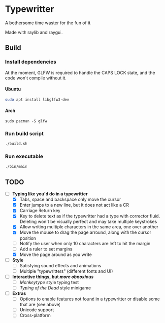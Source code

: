 # Typewritter

A bothersome time waster for the fun of it.

Made with raylib and raygui.

## Build

### Install dependencies

At the moment, GLFW is required to handle the CAPS LOCK state,
and the code won't compile without it.

#### Ubuntu

```bash
sudo apt install libglfw3-dev
```

#### Arch

```
sudo pacman -S glfw
```

### Run build script

```bash
./build.sh
```

### Run executable

```bash
./bin/main
```

## TODO

- [ ] **Typing like you'd do in a typewritter**
  - [x] Tabs, space and backspace only move the cursor
  - [x] Enter jumps to a new line, but it does not act like a CR
  - [x] Carriage Return key
  - [x] Key to delete text as if the typewritter had a type with corrector fluid.
  Deleting won't be visually perfect and may take multiple keystrokes
  - [x] Allow writing multiple characters in the same area, one over another
  - [x] Move the mouse to drag the page arround, along with the cursor position
  - [ ] Notify the user when only 10 characters are left to hit the margin
  - [ ] Add a ruler to set margins
  - [x] Move the page around as you write
- [ ] **Style**
  - [ ] Satisfying sound effects and animations
  - [ ] Multiple "typewritters" (different fonts and UI)
- [ ] **Interactive things, but *more obnoxious***
  - [ ] *Monkeytype* style typing test
  - [ ] *Typing of the Dead* style minigame
- [ ] **Extras**
  - [ ] Options to enable features not found in a typewritter or disable some that are (see above)
  - [ ] Unicode support
  - [ ] Cross-platform
